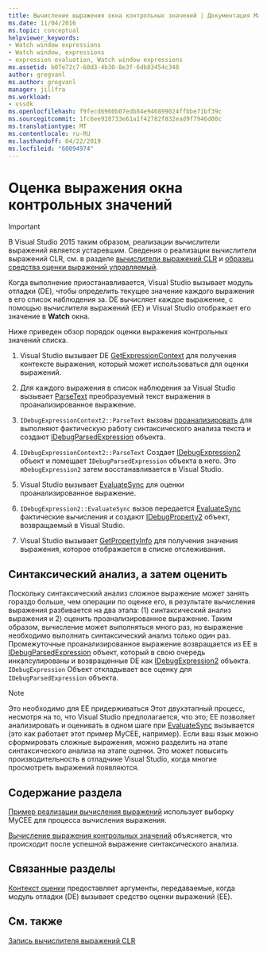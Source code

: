 ```yaml
---
title: Вычисление выражения окна контрольных значений | Документация Майкрософт
ms.date: 11/04/2016
ms.topic: conceptual
helpviewer_keywords:
- Watch window expressions
- Watch window, expressions
- expression evaluation, Watch window expressions
ms.assetid: b07e72c7-60d3-4b30-8e3f-6db83454c348
author: gregvanl
ms.author: gregvanl
manager: jillfra
ms.workload:
- vssdk
ms.openlocfilehash: f9fecd6960b07edb84e946899024ffbbe71bf39c
ms.sourcegitcommit: 1fc6ee928733e61a1f42782f832ead9f7946d00c
ms.translationtype: MT
ms.contentlocale: ru-RU
ms.lasthandoff: 04/22/2019
ms.locfileid: "60094974"
---
```

# <a name="evaluate-a-watch-window-expression"></a>Оценка выражения окна контрольных значений
> [!IMPORTANT]
>  В Visual Studio 2015 таким образом, реализации вычислители выражений является устаревшим. Сведения о реализации вычислители выражений CLR, см. в разделе [вычислители выражений CLR](https://github.com/Microsoft/ConcordExtensibilitySamples/wiki/CLR-Expression-Evaluators) и [образец средства оценки выражений управляемый](https://github.com/Microsoft/ConcordExtensibilitySamples/wiki/Managed-Expression-Evaluator-Sample).

 Когда выполнение приостанавливается, Visual Studio вызывает модуль отладки (DE), чтобы определить текущее значение каждого выражения в его список наблюдения за. DE вычисляет каждое выражение, с помощью вычислителя выражений (EE) и Visual Studio отображает его значение в **Watch** окна.

 Ниже приведен обзор порядок оценки выражения контрольных значений списка.

1. Visual Studio вызывает DE [GetExpressionContext](../../extensibility/debugger/reference/idebugstackframe2-getexpressioncontext.md) для получения контексте выражения, который может использоваться для оценки выражений.

2. Для каждого выражения в список наблюдения за Visual Studio вызывает [ParseText](../../extensibility/debugger/reference/idebugexpressioncontext2-parsetext.md) преобразуемый текст выражения в проанализированное выражение.

3. `IDebugExpressionContext2::ParseText` вызовы [проанализировать](../../extensibility/debugger/reference/idebugexpressionevaluator-parse.md) для выполняют фактическую работу синтаксического анализа текста и создают [IDebugParsedExpression](../../extensibility/debugger/reference/idebugparsedexpression.md) объекта.

4. `IDebugExpressionContext2::ParseText` Создает [IDebugExpression2](../../extensibility/debugger/reference/idebugexpression2.md) объект и помещает `IDebugParsedExpression` объекта в него. Это я`DebugExpression2` затем восстанавливается в Visual Studio.

5. Visual Studio вызывает [EvaluateSync](../../extensibility/debugger/reference/idebugexpression2-evaluatesync.md) для оценки проанализированное выражение.

6. `IDebugExpression2::EvaluateSync` вызов передается [EvaluateSync](../../extensibility/debugger/reference/idebugparsedexpression-evaluatesync.md) фактические вычисления и создают [IDebugProperty2](../../extensibility/debugger/reference/idebugproperty2.md) объект, возвращаемый в Visual Studio.

7. Visual Studio вызывает [GetPropertyInfo](../../extensibility/debugger/reference/idebugproperty2-getpropertyinfo.md) для получения значения выражения, которое отображается в списке отслеживания.

## <a name="parse-then-evaluate"></a>Синтаксический анализ, а затем оценить
 Поскольку синтаксический анализ сложное выражение может занять гораздо больше, чем операции по оценке его, в результате вычисления выражения разбивается на два этапа: (1) синтаксический анализ выражения и 2) оценить проанализированное выражение. Таким образом, вычисление может выполняться много раз, но выражение необходимо выполнить синтаксический анализ только один раз. Промежуточные проанализированное выражение возвращается из EE в [IDebugParsedExpression](../../extensibility/debugger/reference/idebugparsedexpression.md) объект, который в свою очередь инкапсулированы и возвращенные DE как [IDebugExpression2](../../extensibility/debugger/reference/idebugexpression2.md) объекта. `IDebugExpression` Объект откладывает все оценку для `IDebugParsedExpression` объекта.

> [!NOTE]
>  Это необходимо для EE придерживаться Этот двухэтапный процесс, несмотря на то, что Visual Studio предполагается, что это; EE позволяет анализировать и оценивать в одном шаге при [EvaluateSync](../../extensibility/debugger/reference/idebugparsedexpression-evaluatesync.md) вызывается (это как работает этот пример MyCEE, например). Если ваш язык можно сформировать сложные выражения, можно разделить на этапе синтаксического анализа на этапе оценки. Это может повысить производительность в отладчике Visual Studio, когда многие просмотреть выражений появляются.

## <a name="in-this-section"></a>Содержание раздела
 [Пример реализации вычисления выражений](../../extensibility/debugger/sample-implementation-of-expression-evaluation.md) использует выборку MyCEE для процесса вычисления выражения.

 [Вычисление выражения контрольных значений](../../extensibility/debugger/evaluating-a-watch-expression.md) объясняется, что происходит после успешной выражение синтаксического анализа.

## <a name="related-sections"></a>Связанные разделы
 [Контекст оценки](../../extensibility/debugger/evaluation-context.md) предоставляет аргументы, передаваемые, когда модуль отладки (DE) вызывает средство оценки выражений (EE).

## <a name="see-also"></a>См. также
 [Запись вычислителя выражений CLR](../../extensibility/debugger/writing-a-common-language-runtime-expression-evaluator.md)